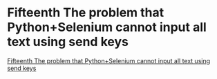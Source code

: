 # Fifteenth The problem that Python+Selenium cannot input all text using send keys
[Fifteenth The problem that Python+Selenium cannot input all text using send keys](https://aiwithcloud.com/2022/09/15/fifteenth_the_problem_that_pythonselenium_cannot_input_all_text_using_send_keys/)